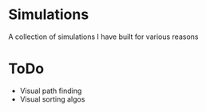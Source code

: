 # Simulations
A collection of simulations I have built for various reasons

# ToDo
 - Visual path finding
 - Visual sorting algos